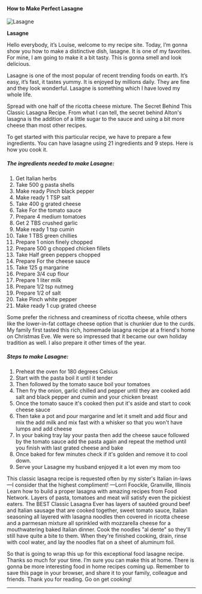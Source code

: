             

#### How to Make Perfect Lasagne

![Lasagne](https://img-global.cpcdn.com/recipes/53949fed02d0c56e/751x532cq70/lasagne-recipe-main-photo.jpg)

**Lasagne**

Hello everybody, it’s Louise, welcome to my recipe site. Today, I’m gonna show you how to make a distinctive dish, lasagne. It is one of my favorites. For mine, I am going to make it a bit tasty. This is gonna smell and look delicious.

Lasagne is one of the most popular of recent trending foods on earth. It’s easy, it’s fast, it tastes yummy. It is enjoyed by millions daily. They are fine and they look wonderful. Lasagne is something which I have loved my whole life.

Spread with one half of the ricotta cheese mixture. The Secret Behind This Classic Lasagna Recipe. From what I can tell, the secret behind Alton's lasagna is the addition of a little sugar to the sauce and using a bit more cheese than most other recipes.

To get started with this particular recipe, we have to prepare a few ingredients. You can have lasagne using 21 ingredients and 9 steps. Here is how you cook it.

##### The ingredients needed to make Lasagne:

1.  Get Italian herbs
2.  Take 500 g pasta shells
3.  Make ready Pinch black pepper
4.  Make ready 1 TSP salt
5.  Take 400 g grated cheese
6.  Take For the tomato sauce
7.  Prepare 4 medium tomatoes
8.  Get 2 TBS crushed garlic
9.  Make ready 1 tsp cumin
10.  Take 1 TBS green chillies
11.  Prepare 1 onion finely chopped
12.  Prepare 500 g chopped chicken fillets
13.  Take Half green peppers chopped
14.  Prepare For the cheese sauce
15.  Take 125 g margarine
16.  Prepare 3/4 cup flour
17.  Prepare 1 liter milk
18.  Prepare 1/2 tsp nutmeg
19.  Prepare 1/2 of salt
20.  Take Pinch white pepper
21.  Make ready 1 cup grated cheese

Some prefer the richness and creaminess of ricotta cheese, while others like the lower-in-fat cottage cheese option that is chunkier due to the curds. My family first tasted this rich, homemade lasagna recipe at a friend's home on Christmas Eve. We were so impressed that it became our own holiday tradition as well. I also prepare it other times of the year.

##### Steps to make Lasagne:

1.  Preheat the oven for 180 degrees Celsius
2.  Start with the pasta boil it until it tender
3.  Then followed by the tomato sauce boil your tomatoes
4.  Then fry the onion, garlic chilled and pepper until they are cooked add salt and black pepper and cumin and your chicken breast
5.  Once the tomato sauce it's cooked then put it's aside and start to cook cheese sauce
6.  Then take a pot and pour margarine and let it smelt and add flour and mix the add milk and mix fast with a whisker so that you won't have lumps and add cheese
7.  In your baking tray lay your pasta then add the cheese sauce followed by the tomato sauce add the pasta again and repeat the method until you finish with last grated cheese and bake
8.  Once baked for few minutes check if it's golden and remove it to cool down.
9.  Serve your Lasagne my husband enjoyed it a lot even my mom too

This classic lasagna recipe is requested often by my sister's Italian in-laws—I consider that the highest compliment! —Lorri Foockle, Granville, Illinois Learn how to build a proper lasagna with amazing recipes from Food Network. Layers of pasta, tomatoes and meat will satisfy even the pickiest eaters. The BEST Classic Lasagna Ever has layers of sautéed ground beef and Italian sausage that are cooked together, sweet tomato sauce, Italian seasoning all layered with lasagna noodles then covered in ricotta cheese and a parmesan mixture all sprinkled with mozzarella cheese for a mouthwatering baked Italian dinner. Cook the noodles "al dente" so they'll still have quite a bite to them. When they're finished cooking, drain, rinse with cool water, and lay the noodles flat on a sheet of aluminum foil.

So that is going to wrap this up for this exceptional food lasagne recipe. Thanks so much for your time. I’m sure you can make this at home. There is gonna be more interesting food in home recipes coming up. Remember to save this page in your browser, and share it to your family, colleague and friends. Thank you for reading. Go on get cooking!

* * *